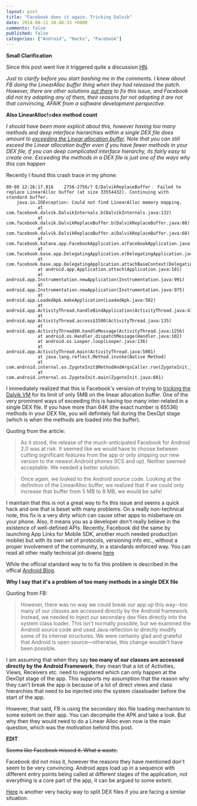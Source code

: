 ```yaml
---
layout: post
title: "Facebook does it again. Tricking Dalvik"
date: 2014-08-11 10:48:33 +0800
comments: false
published: false
categories: ["Android", "Hacks", "Facebook"]
---
```


**Small Clarification**

Since this post went live it triggered quite a discussion [HN][hn].

*Just to clarify before you start bashing me in the comments. I knew about FB doing the LinearAlloc buffer thing when they had released the patch. However, there are other solutions [out there][dex] to fix this issue, and Facebook did not try adopting any of them, their reasons for not adopting it are not that convincing, AFAIK from a software development perspective.*

**Also LinearAlloc!=dex method count**

*I should have been more explicit about this, however having too many methods and deep interface hierarchies within a single DEX file does amount to [exceeding the Linear allocation buffer](https://code.google.com/p/android/issues/detail?id=22586). Note that you can still exceed the Linear allocation buffer even if you have fewer methods in your DEX file, if you can deep complicated interface hierarchy, its fairly easy to create one. Exceeding the methods in a DEX file is just one of the ways why this can happen*

Recently I found this crash trace in my phone:

```
08-08 12:26:17.816    2756-2756/? E/DalvikReplaceBuffer﹕ Failed to replace LinearAlloc buffer (at size 33554432). Continuing with standard buffer.
    java.io.IOException: Could not find LinearAlloc memory mapping.
            at com.facebook.dalvik.DalvikInternals.b(DalvikInternals.java:132)
            at com.facebook.dalvik.DalvikReplaceBuffer.b(DalvikReplaceBuffer.java:88)
            at com.facebook.dalvik.DalvikReplaceBuffer.a(DalvikReplaceBuffer.java:60)
            at com.facebook.katana.app.FacebookApplication.a(FacebookApplication.java:202)
            at com.facebook.base.app.DelegatingApplication.e(DelegatingApplication.java:32)
            at com.facebook.base.app.DelegatingApplication.attachBaseContext(DelegatingApplication.java:59)
            at android.app.Application.attach(Application.java:181)
            at android.app.Instrumentation.newApplication(Instrumentation.java:991)
            at android.app.Instrumentation.newApplication(Instrumentation.java:975)
            at android.app.LoadedApk.makeApplication(LoadedApk.java:502)
            at android.app.ActivityThread.handleBindApplication(ActivityThread.java:4301)
            at android.app.ActivityThread.access$1500(ActivityThread.java:135)
            at android.app.ActivityThread$H.handleMessage(ActivityThread.java:1256)
            at android.os.Handler.dispatchMessage(Handler.java:102)
            at android.os.Looper.loop(Looper.java:136)
            at android.app.ActivityThread.main(ActivityThread.java:5001)
            at java.lang.reflect.Method.invoke(Native Method)
            at com.android.internal.os.ZygoteInit$MethodAndArgsCaller.run(ZygoteInit.java:785)
            at com.android.internal.os.ZygoteInit.main(ZygoteInit.java:601)
```

I immediately realized that this is Facebook's version of trying to [tricking the Dalvik VM][link1] for its limit of only 5MB on the linear allocation buffer. One of the very prominent ways of exceeding this is having too many inter-related in a single DEX file. If you have more than 64K (the exact number is 65536) methods in your DEX file, you will definitely fail during the DexOpt stage (which is when the methods are loaded into the buffer).

Quoting from the article:

> As it stood, the release of the much-anticipated Facebook for Android 2.0 was at risk. It seemed like we would have to choose between cutting significant features from the app or only shipping our new version to the newest Android phones (ICS and up). Neither seemed acceptable. We needed a better solution.

> Once again, we looked to the Android source code. Looking at the definition of the LinearAlloc buffer, we realized that if we could only increase that buffer from 5 MB to 8 MB, we would be safe!

I maintain that this is not a great way to fix this issue and seems a quick hack and one that is beset with many problems. On a really non-technical note, this fix is a very dirty which can cause other apps to misbehave on your phone. Also, it means you as a developer don't really believe in the existence of well-defined APIs. Recently, Facebook did the same by launching App Links for Mobile SDK, another much needed product(on mobile) but with its own set of protocols, versioning info etc., without a proper involvement of the community, in a standards enforced way. You can read all other really technical jot-downs [here](https://news.ycombinator.com/item?id=5321634)

While the official standard way to to fix this problem is described in the offical [Android Blog][custom]. 

**Why I say that it's a problem of too many methods in a single DEX file**

Quoting from FB:
> However, there was no way we could break our app up this way--too many of our classes are accessed directly by the Android framework. Instead, we needed to inject our secondary dex files directly into the system class loader. This isn't normally possible, but we examined the Android source code and used Java reflection to directly modify some of its internal structures. We were certainly glad and grateful that Android is open source—otherwise, this change wouldn’t have been possible. 

I am assuming that when they say **too many of our classes are accessed directly by the Android Framework**, they mean that a lot of Activities, Views, Receivers etc. need to registered which can only happen at the DexOpt stage of the app. This supports my assumption that the reason why they can't break the app is because of a lot of direct views and class hierarchies that need to be injected into the 
system classloader before the start of the app.

However, that said, FB is using the secondary dex file loading mechanism to some extent on their app. You can decompile the APK and take a look. But why then they would need to do a Linear Alloc even now is the main question, which was the motivation behind this post.

**EDIT**

~~Seems like Facebook missed it. What a waste.~~

Facebook did not miss it, however the reasons they have mentioned don't seem to be very convincing. Android apps load up in a sequence with different entry points being called at different stages of the application, not everything is a core part of the app, it can be argued to some extent. 

[Here][link3] is another very hacky way to split DEX files if you are facing a similar situation.

[link1]: https://www.facebook.com/notes/facebook-engineering/under-the-hood-dalvik-patch-for-facebook-for-android/10151345597798920
[custom]: http://android-developers.blogspot.sg/2011/07/custom-class-loading-in-dalvik.html
[link3]: https://github.com/creativepsyco/secondary-dex-gradle
[hn]: https://news.ycombinator.com/item?id=8162342
[dex]: https://medium.com/@rotxed/dex-skys-the-limit-no-65k-methods-is-28e6cb40cf71